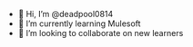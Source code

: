 - 👋 Hi, I’m @deadpool0814
- 🌱 I’m currently learning Mulesoft
- 💞️ I’m looking to collaborate on new learners 

<!---
deadpool0814/deadpool0814 is a ✨ special ✨ repository because its `README.md` (this file) appears on your GitHub profile.
You can click the Preview link to take a look at your changes.
--->
